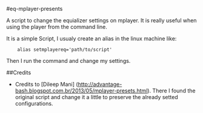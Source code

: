 #eq-mplayer-presents

A script to change the equializer settings on mplayer. It is really useful when using the player from the command line.

It is a simple Script, I usualy create an alias in the linux machine like: 

```
    alias setmplayereq='path/to/script'
```

Then I run the command and change my settings.


##Credits
* Credits to [Dileep Mani] (http://advantage-bash.blogspot.com.br/2013/05/mplayer-presets.html). There I found the original script and change it a little to preserve the already setted configurations.
